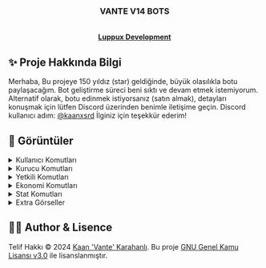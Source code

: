 <p align="center">
  <h3 align="center">VANTE V14 BOTS</h3>

  <p align="center">
    <br />
    <a href="https://discord.gg/luppux"><strong>Luppux Development</strong></a>
  </p>
</p>

## ✨ Proje Hakkında Bilgi
Merhaba, Bu projeye 150 yıldız (star) geldiğinde, büyük olasılıkla botu paylaşacağım. Bot geliştirme süreci beni sıktı ve devam etmek istemiyorum. Alternatif olarak, botu edinmek istiyorsanız (satın almak), detayları konuşmak için lütfen Discord üzerinden benimle iletişime geçin. Discord kullanıcı adım: [@kaanxsrd](https://discord.com/users/155545251866607616) İlginiz için teşekkür ederim!

## 🍭 Görüntüler

<details>
  <summary>Kullanıcı Komutları</summary>

| Komut                  | Resim                                                                                                  |
| ---------------------- | ------------------------------------------------------------------------------------------------------ |
| General Kategorisi | <img alt="image" src="https://github.com/vante-dev/Vante-Bots/assets/136744983/33259515-e6e9-4627-b466-714103a8cf88"> |
| Profil Komutu | <img alt="image" src="https://github.com/vante-dev/Vante-Bots/assets/136744983/e356cfd3-107a-4182-8a5b-c25cdd95c169"> |
| Kullanıcı Komutu | <img alt="image" src="https://github.com/vante-dev/Vante-Bots/assets/136744983/c8406188-a580-4ba9-a6ec-a699ffbcfce5"> |
| Ship Komutu | <img alt="image" src="https://github.com/vante-dev/Vante-Bots/assets/136744983/141c0439-e758-44f8-af0b-07112c97de1a"> |
</details>

<details>
  <summary>Kurucu Komutları</summary>
  
| Komut                  | Resim                                                                                                  |
| ---------------------- | ------------------------------------------------------------------------------------------------------ |
| Kurucu Kategorisi | <img alt="image" src="https://github.com/vante-dev/Vante-Bots/assets/136744983/6a2d86b6-ba28-4cb1-99c2-791178b582c2"> |
| Setup Komutu | <img alt="image" src="https://github.com/vante-dev/Vante-Bots/assets/136744983/605d5e06-46f4-47a2-86e9-946880f29063"> |
| Setup Komutu | <img alt="image" src="https://github.com/vante-dev/Vante-Bots/assets/136744983/77588816-103e-43e0-b80b-1b78d5fa6bb0"> |
| Leaderboard Komutu | <img alt="image" src="https://github.com/vante-dev/Vante-Bots/assets/136744983/2d7cb335-8af0-40cf-a832-06ac66710c4b"> |
| Örnek Leaderboard | <img alt="image" src="https://github.com/vante-dev/Vante-Bots/assets/136744983/d850af54-95c5-4a65-9021-41c11240dfda"> |
| Member Panel | <img alt="image" src="https://github.com/vante-dev/Vante-Bots/assets/136744983/6c162026-5e4d-482f-a6a9-ff22c3b1dae4"> |
| AI Regıster Panel | <img alt="image" src="https://github.com/vante-dev/Vante-Bots/assets/136744983/4d34fbb7-9a89-44a0-a50d-3aa0716db9c9"> |
| Role Panel | <img alt="image" src="https://github.com/vante-dev/Vante-Bots/assets/136744983/aad3d1a7-f2fd-472a-aa5d-5455c37cb809"> |
| Secretroom Panel | <img alt="image" src="https://github.com/vante-dev/Vante-Bots/assets/136744983/b601fcd1-c359-485e-aab5-ca6eb09e92e5"> |
| Kısayollar Panel | <img alt="image" src="https://github.com/vante-dev/Vante-Bots/assets/136744983/62374583-7f18-43df-848b-65fa785ad001"> |
| Tweet Panel | <img alt="image" src="https://github.com/vante-dev/Vante-Bots/assets/136744983/d71db41e-aefd-408b-bd14-dffcc8f52686"> |
</details>

<details>
  <summary>Yetkili Komutları</summary>

| Komut                  | Resim                                                                                                  |
| ---------------------- | ------------------------------------------------------------------------------------------------------ |
| Yetkili Kategorisi | <img alt="image" src="https://github.com/vante-dev/Vante-Bots/assets/136744983/961aef72-d792-489b-8d15-99e14af17774"> |
| Çekiliş Komutu | <img alt="image" src="https://github.com/vante-dev/Vante-Bots/assets/136744983/5fda9467-0db6-42d8-ab58-10b7ce02ac34"> |
| Say Komutu | <img alt="image" src="https://github.com/vante-dev/Vante-Bots/assets/136744983/d20a6804-b767-43cf-b3e0-a11ff923c18c"> |
</details>

<details>
  <summary>Ekonomi Komutları</summary>
  
| Komut                  | Resim                                                                                                  |
| ---------------------- | ------------------------------------------------------------------------------------------------------ |
| Ekonomi Kategorisi | <img alt="image" src="https://github.com/vante-dev/Vante-Bots/assets/136744983/b62ec314-115d-42cc-8ddb-bcf4b4230231"> |
| Blackjack Komutu | <img alt="image" src="https://github.com/vante-dev/Vante-Bots/assets/136744983/720791a7-c9d0-445d-bb02-722961723b26"> |
</details>

<details>
  <summary>Stat Komutları</summary>

| Komut                  | Resim                                                                                                  |
| ---------------------- | ------------------------------------------------------------------------------------------------------ |
| Stat Kategorisi | <img alt="image" src="https://github.com/vante-dev/Vante-Bots/assets/136744983/6bb990e0-4798-4617-88e6-9588a23bdc81"> |
| Detay Komutu | <img alt="image" src="https://github.com/vante-dev/Vante-Bots/assets/136744983/cd8fe935-4217-493a-9745-55089ee2a33e0"> |
| Stat Komutu | <img alt="image" src="https://github.com/vante-dev/Vante-Bots/assets/136744983/99a54911-a7c2-4e2d-ad31-17fdad193081"> |
| Stat Komutu | <img alt="image" src="https://github.com/vante-dev/Vante-Bots/assets/136744983/dbdc41ce-5aaa-4a87-b0ab-ab16aa0c43f9"> |
| Invite Komutu | <img alt="image" src="https://github.com/vante-dev/Vante-Bots/assets/136744983/b4c0efe2-2080-4a63-b01a-db8813f5e142"> |
| Invite Komutu | <img alt="image" src="https://github.com/vante-dev/Vante-Bots/assets/136744983/27942869-72d2-415a-87dd-0f073edeeedf"> |
| Top Komutu | <img alt="image" src="https://github.com/vante-dev/Vante-Bots/assets/136744983/4079ca42-6560-46bb-b1cc-019b8a66eb73"> |
| Level Komutu | <img alt="image" src="https://github.com/vante-dev/Vante-Bots/assets/136744983/6b0544d3-6f33-40c8-9d53-f9747f276db8"> |
| Level Komutu | <img alt="image" src="https://github.com/vante-dev/Vante-Bots/assets/136744983/26da1574-4c38-4d82-94d9-d203ee42b721"> |
| Sunucu Stat Komutu (BOT SAHIPLERINE OZEL) | <img alt="image" src="https://github.com/vante-dev/Vante-Bots/assets/136744983/4e305103-f0aa-482c-a316-728be22c714d"> |
</details>

<details>
  <summary>Extra Görseller</summary>

| Komut                  | Resim                                                                                                  |
| ---------------------- | ------------------------------------------------------------------------------------------------------ |
| Bot Yönetim Komutu | <img alt="image" src="https://github.com/vante-dev/Vante-Bots/assets/136744983/b41dc7ab-062b-4b37-8cae-2e6d6fe03001"> |
| Context Komutlalrı | <img alt="image" src="https://github.com/vante-dev/Vante-Bots/assets/136744983/6147cae2-b35e-47c6-9e93-6a41b413680b"> |
| Log Kanalları | <img alt="image" src="https://github.com/vante-dev/Vante-Bots/assets/136744983/95938210-575d-40fa-8a0b-30747c588bf1"> |

</details>




## 🐻‍❄️ Author & Lisence


Telif Hakkı © 2024 [Kaan 'Vante' Karahanlı](https://github.com/vante-dev). Bu proje [GNU Genel Kamu Lisansı v3.0](https://github.com/vante-dev/Vante-Bots/blob/main/LICENSE) ile lisanslanmıştır.

